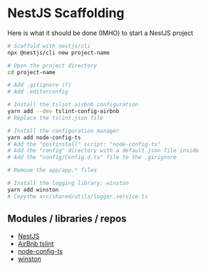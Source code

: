 # NestJS Scaffolding

Here is what it should be done (IMHO) to start a NestJS project

```bash
# Scaffold with nestjs/cli
npx @nestjs/cli new project-name

# Open the project directory
cd project-name

# Add .gitignore (?)
# Add .editorconfig

# Install the tslint airbnb configuration
yarn add --dev tslint-config-airbnb
# Replace the tslint.json file

# Install the configuration manager
yarn add node-config-ts
# Add the "postinstall" script: "node-config-ts"
# Add the "config" directory with a default.json file inside
# Add the "config/Config.d.ts" file to the .girignore

# Remove the app/app.* files

# Install the logging library: winston
yarn add winston
# Copythe src/shared/utils/logger.service.ts
```

## Modules / libraries / repos

- [NestJS](https://github.com/nestjs/nest)
- [AirBnb tslint](https://github.com/progre/tslint-config-airbnb)
- [node-config-ts](https://github.com/tusharmath/node-config-ts)
- [winston](https://github.com/winstonjs/winston)
